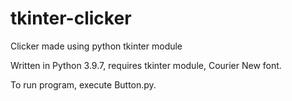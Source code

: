 # tkinter-clicker
Clicker made using python tkinter module

Written in Python 3.9.7, requires tkinter module, Courier New font.

To run program, execute Button.py.
